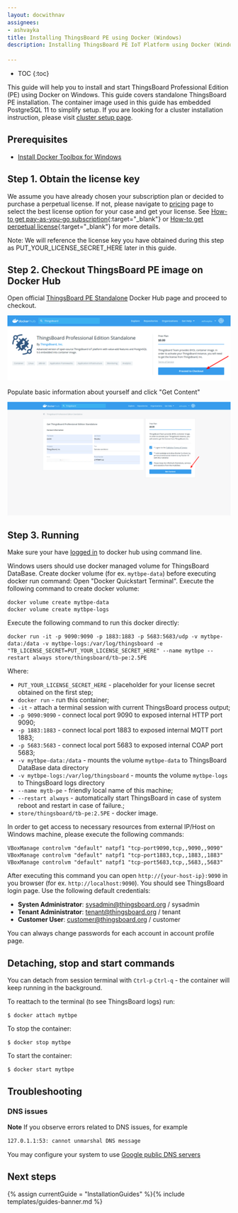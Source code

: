 ```yaml
---
layout: docwithnav
assignees:
- ashvayka
title: Installing ThingsBoard PE using Docker (Windows)
description: Installing ThingsBoard PE IoT Platform using Docker (Windows)

---
```


* TOC
{:toc}


This guide will help you to install and start ThingsBoard Professional Edition (PE) using Docker on Windows. 
This guide covers standalone ThingsBoard PE installation. The container image used in this guide has embedded PostgreSQL 11 to simplify setup. 
If you are looking for a cluster installation instruction, please visit [cluster setup page](/docs/user-guide/install/pe/cluster-setup/).  


## Prerequisites

- [Install Docker Toolbox for Windows](https://docs.docker.com/toolbox/toolbox_install_windows/)

## Step 1. Obtain the license key 

We assume you have already chosen your subscription plan or decided to purchase a perpetual license. 
If not, please navigate to [pricing](/pricing/) page to select the best license option for your case and get your license. 
See [How-to get pay-as-you-go subscription](https://www.youtube.com/watch?v=dK-QDFGxWek){:target="_blank"} or [How-to get perpetual license](https://www.youtube.com/watch?v=GPe0lHolWek){:target="_blank"} for more details.

Note: We will reference the license key you have obtained during this step as PUT_YOUR_LICENSE_SECRET_HERE later in this guide.

## Step 2. Checkout ThingsBoard PE image on Docker Hub

Open official [ThingsBoard PE Standalone](https://hub.docker.com/_/thingsboard-pe) Docker Hub page and proceed to checkout.

![image](/images/user-guide/install/docker-pe/checkout.png)


Populate basic information about yourself and click "Get Content"


![image](/images/user-guide/install/docker-pe/details.png) 
 

## Step 3. Running

Make sure your have [logged in](https://docs.docker.com/engine/reference/commandline/login/) to docker hub using command line.

Windows users should use docker managed volume for ThingsBoard DataBase. 
Create docker volume (for ex. `mytbpe-data`) before executing docker run command:
Open "Docker Quickstart Terminal". Execute the following command to create docker volume:

``` 
docker volume create mytbpe-data
docker volume create mytbpe-logs
```

Execute the following command to run this docker directly:

``` 
docker run -it -p 9090:9090 -p 1883:1883 -p 5683:5683/udp -v mytbpe-data:/data -v mytbpe-logs:/var/log/thingsboard -e "TB_LICENSE_SECRET=PUT_YOUR_LICENSE_SECRET_HERE" --name mytbpe --restart always store/thingsboard/tb-pe:2.5PE
```

Where: 
    
- `PUT_YOUR_LICENSE_SECRET_HERE` - placeholder for your license secret obtained on the first step;    
- `docker run`              - run this container;
- `-it`                     - attach a terminal session with current ThingsBoard process output;
- `-p 9090:9090`            - connect local port 9090 to exposed internal HTTP port 9090;
- `-p 1883:1883`            - connect local port 1883 to exposed internal MQTT port 1883;   
- `-p 5683:5683`            - connect local port 5683 to exposed internal COAP port 5683; 
- `-v mytbpe-data:/data`      - mounts the volume `mytbpe-data` to ThingsBoard DataBase data directory
- `-v mytbpe-logs:/var/log/thingsboard`      - mounts the volume `mytbpe-logs` to ThingsBoard logs directory
- `--name mytb-pe`             - friendly local name of this machine;
- `--restart always`        - automatically start ThingsBoard in case of system reboot and restart in case of failure.;
- `store/thingsboard/tb-pe:2.5PE`          - docker image.

In order to get access to necessary resources from external IP/Host on Windows machine, please execute the following commands:

``` 
VBoxManage controlvm "default" natpf1 "tcp-port9090,tcp,,9090,,9090"  
VBoxManage controlvm "default" natpf1 "tcp-port1883,tcp,,1883,,1883"
VBoxManage controlvm "default" natpf1 "tcp-port5683,tcp,,5683,,5683"
```
    
After executing this command you can open `http://{your-host-ip}:9090` in you browser (for ex. `http://localhost:9090`). You should see ThingsBoard login page.
Use the following default credentials:

- **Systen Administrator**: sysadmin@thingsboard.org / sysadmin
- **Tenant Administrator**: tenant@thingsboard.org / tenant
- **Customer User**: customer@thingsboard.org / customer
    
You can always change passwords for each account in account profile page.

## Detaching, stop and start commands

You can detach from session terminal with `Ctrl-p` `Ctrl-q` - the container will keep running in the background.

To reattach to the terminal (to see ThingsBoard logs) run:

```
$ docker attach mytbpe
```

To stop the container:

```
$ docker stop mytbpe
```

To start the container:

```
$ docker start mytbpe
```

## Troubleshooting

### DNS issues

**Note** If you observe errors related to DNS issues, for example

```bash
127.0.1.1:53: cannot unmarshal DNS message
```

You may configure your system to use [Google public DNS servers](https://developers.google.com/speed/public-dns/docs/using#windows)


## Next steps

{% assign currentGuide = "InstallationGuides" %}{% include templates/guides-banner.md %}
